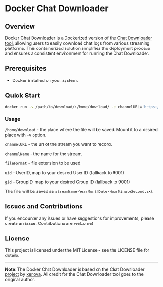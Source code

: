 # Docker Chat Downloader

## Overview

Docker Chat Downloader is a Dockerized version of the [Chat Downloader tool](https://github.com/xenova/chat-downloader), allowing users to easily download chat logs from various streaming platforms. This containerized solution simplifies the deployment process and ensures a consistent environment for running the Chat Downloader.

## Prerequisites

- Docker installed on your system.

## Quick Start

```bash
docker run -v /path/to/download/:/home/download/ -e channelURL='https://www.twitch.tv/twitch' -e channelName='twitch' -e uid='1000' -e gid='1000' ghcr.io/lauwarm/docker-chat-downloader:main
```

### Usage

`/home/download` - the place where the file will be saved. Mount it to a desired place with -v option.

`channelURL` - the url of the stream you want to record.

`channelName` - the name for the stream.

`fileFormat` - file extension to be used.

`uid` - UserID, map to your desired User ID (fallback to 9001)

`gid` - GroupID, map to your desired Group ID (fallback to 9001)

The File will be saved as `streamName-YearMonthDate-HourMinuteSecond.ext`

## Issues and Contributions

If you encounter any issues or have suggestions for improvements, please create an issue. Contributions are welcome!

## License

This project is licensed under the MIT License - see the LICENSE file for details.

---

**Note**: The Docker Chat Downloader is based on the [Chat Downloader project](https://github.com/xenova/chat-downloader/) by [xenova](https://github.com/xenova). All credit for the Chat Downloader tool goes to the original author.
